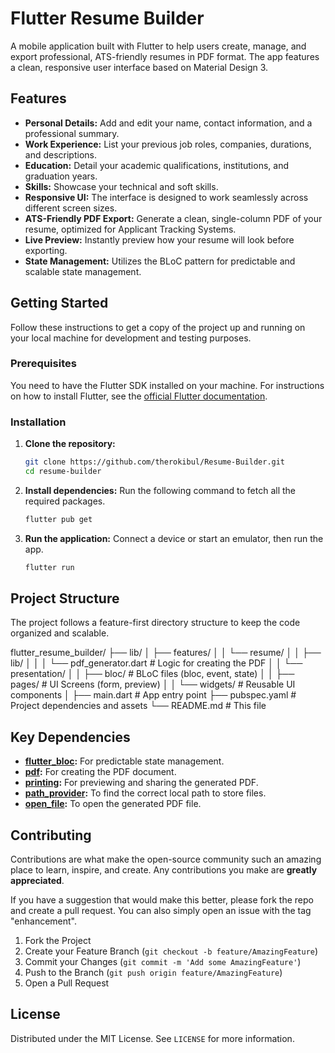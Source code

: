 # Flutter Resume Builder

A mobile application built with Flutter to help users create, manage, and export professional, ATS-friendly resumes in PDF format. The app features a clean, responsive user interface based on Material Design 3.

## Features

- **Personal Details:** Add and edit your name, contact information, and a professional summary.
- **Work Experience:** List your previous job roles, companies, durations, and descriptions.
- **Education:** Detail your academic qualifications, institutions, and graduation years.
- **Skills:** Showcase your technical and soft skills.
- **Responsive UI:** The interface is designed to work seamlessly across different screen sizes.
- **ATS-Friendly PDF Export:** Generate a clean, single-column PDF of your resume, optimized for Applicant Tracking Systems.
- **Live Preview:** Instantly preview how your resume will look before exporting.
- **State Management:** Utilizes the BLoC pattern for predictable and scalable state management.

## Getting Started

Follow these instructions to get a copy of the project up and running on your local machine for development and testing purposes.

### Prerequisites

You need to have the Flutter SDK installed on your machine. For instructions on how to install Flutter, see the [official Flutter documentation](https://flutter.dev/docs/get-started/install).

### Installation

1.  **Clone the repository:**
    ```bash
    git clone https://github.com/therokibul/Resume-Builder.git
    cd resume-builder
    ```

2.  **Install dependencies:**
    Run the following command to fetch all the required packages.
    ```bash
    flutter pub get
    ```

3.  **Run the application:**
    Connect a device or start an emulator, then run the app.
    ```bash
    flutter run
    ```

## Project Structure

The project follows a feature-first directory structure to keep the code organized and scalable.


flutter_resume_builder/
├── lib/
│   ├── features/
│   │   └── resume/
│   │       ├── lib/
│   │       │   └── pdf_generator.dart   # Logic for creating the PDF
│   │       └── presentation/
│   │           ├── bloc/                # BLoC files (bloc, event, state)
│   │           ├── pages/               # UI Screens (form, preview)
│   │           └── widgets/             # Reusable UI components
│   ├── main.dart                        # App entry point
├── pubspec.yaml                         # Project dependencies and assets
└── README.md                            # This file


## Key Dependencies

- **[flutter_bloc](https://pub.dev/packages/flutter_bloc):** For predictable state management.
- **[pdf](https://pub.dev/packages/pdf):** For creating the PDF document.
- **[printing](https://pub.dev/packages/printing):** For previewing and sharing the generated PDF.
- **[path_provider](https://pub.dev/packages/path_provider):** To find the correct local path to store files.
- **[open_file](https://pub.dev/packages/open_file):** To open the generated PDF file.

## Contributing

Contributions are what make the open-source community such an amazing place to learn, inspire, and create. Any contributions you make are **greatly appreciated**.

If you have a suggestion that would make this better, please fork the repo and create a pull request. You can also simply open an issue with the tag "enhancement".

1.  Fork the Project
2.  Create your Feature Branch (`git checkout -b feature/AmazingFeature`)
3.  Commit your Changes (`git commit -m 'Add some AmazingFeature'`)
4.  Push to the Branch (`git push origin feature/AmazingFeature`)
5.  Open a Pull Request

## License

Distributed under the MIT License. See `LICENSE` for more information.

